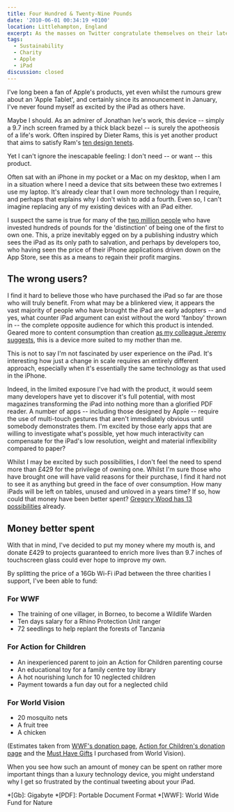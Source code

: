 ```yaml
---
title: Four Hundred & Twenty-Nine Pounds
date: '2010-06-01 00:34:19 +0100'
location: Littlehampton, England
excerpt: As the masses on Twitter congratulate themselves on their latest technology purchase, I feel strangely removed from all the excitement.
tags:
  - Sustainability
  - Charity
  - Apple
  - iPad
discussion: closed
---
```

I've long been a fan of Apple's products, yet even whilst the rumours grew about an 'Apple Tablet', and certainly since its announcement in January, I've never found myself as excited by the iPad as others have.

Maybe I should. As an admirer of Jonathan Ive's work, this device -- simply a 9.7 inch screen framed by a thick black bezel -- is surely the apotheosis of a life's work. Often inspired by Dieter Rams, this is yet another product that aims to satisfy Ram's [ten design tenets][1].

Yet I can't ignore the inescapable feeling: I don't need -- or want -- this product.

Often sat with an iPhone in my pocket or a Mac on my desktop, when I am in a situation where I need a device that sits between these two extremes I use my laptop. It's already clear that I own more technology than I require, and perhaps that explains why I don't wish to add a fourth. Even so, I can't imagine replacing any of my existing devices with an iPad either.

I suspect the same is true for many of the [two million people][2] who have invested hundreds of pounds for the 'distinction' of being one of the first to own one. This, a prize inevitably egged on by a publishing industry which sees the iPad as its only path to salvation, and perhaps by developers too, who having seen the price of their iPhone applications driven down on the App Store, see this as a means to regain their profit margins.

## The wrong users?

I find it hard to believe those who have purchased the iPad so far are those who will truly benefit. From what may be a blinkered view, it appears the vast majority of people who have brought the iPad are early adopters -- and yes, what counter iPad argument can exist without the word 'fanboy' thrown in -- the complete opposite audience for which this product is intended. Geared more to content consumption than creation [as my colleague Jeremy suggests][3], this is a device more suited to my mother than me.

This is not to say I'm not fascinated by user experience on the iPad. It's interesting how just a change in scale requires an entirely different approach, especially when it's essentially the same technology as that used in the iPhone.

Indeed, in the limited exposure I've had with the product, it would seem many developers have yet to discover it's full potential, with most magazines transforming the iPad into nothing more than a glorified PDF reader. A number of apps -- including those designed by Apple -- require the use of multi-touch gestures that aren't immediately obvious until somebody demonstrates them. I'm excited by those early apps that are willing to investigate what's possible, yet how much interactivity can compensate for the iPad's low resolution, weight and material inflexibility compared to paper?

Whilst I may be excited by such possibilities, I don't feel the need to spend more than £429 for the privilege of owning one. Whilst I'm sure those who have brought one will have valid reasons for their purchase, I find it hard not to see it as anything but greed in the face of over consumption. How many iPads will be left on tables, unused and unloved in a years time? If so, how could that money have been better spent? [Gregory Wood has 13 possibilities][4] already.

## Money better spent

With that in mind, I've decided to put my money where my mouth is, and donate £429 to projects guaranteed to enrich more lives than 9.7 inches of touchscreen glass could ever hope to improve my own.

By splitting the price of a 16Gb Wi-Fi iPad between the three charities I support, I've been able to fund:

### For WWF

  * The training of one villager, in Borneo, to become a Wildlife Warden
  * Ten days salary for a Rhino Protection Unit ranger
  * 72 seedlings to help replant the forests of Tanzania

### For Action for Children

  * An inexperienced parent to join an Action for Children parenting course
  * An educational toy for a family centre toy library
  * A hot nourishing lunch for 10 neglected children
  * Payment towards a fun day out for a neglected child

### For World Vision

  * 20 mosquito nets
  * A fruit tree
  * A chicken

(Estimates taken from [WWF's donation page](http://support.wwf.org.uk/), [Action for Children's donation page](http://www.actionforchildren.org.uk/donate/) and the [Must Have Gifts](http://www.musthavegifts.org/) I purchased from World Vision).

When you see how such an amount of money can be spent on rather more important things than a luxury technology device, you might understand why I get so frustrated by the continual tweeting about your iPad.

[1]: http://clagnut.com/blog/2307/
[2]: http://www.apple.com/pr/library/2010/05/31ipad.html
[3]: http://adactio.com/journal/1644/
[4]: http://gregorywood.co.uk/journal/thirteen-alternative-things

*[Gb]: Gigabyte
*[PDF]: Portable Document Format
*[WWF]: World Wide Fund for Nature
